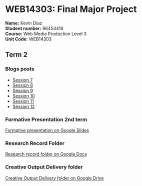 # WEB14303: Final Major Project
**Name:** Kevin Diaz  
**Student number:** 96454416  
**Course:** Web Media Production Level 3  
**Unit Code:** WEB14303  

## Term 2

### Blogs posts
* [Session 7](https://medium.com/@k.arboleda/set-smart-goals-for-this-term-1613fea6eefa)
* [Session 8](https://medium.com/@k.arboleda/what-have-you-read-heard-or-watched-that-has-changed-your-perspective-in-regards-to-your-fmp-85d0d8b8779e)
* [Session 9](https://medium.com/@k.arboleda/what-are-some-of-the-most-influential-brands-that-you-are-taking-inspiration-from-right-now-809c2c05f54b)
* [Session 10](https://medium.com/@k.arboleda/to-be-ethical-and-sustainable-is-incredibly-important-for-modern-service-what-are-some-of-the-4ecacaa2a60c)
* [Session 11](https://medium.com/@k.arboleda/review-reflect-over-and-present-your-online-presence-8d3acd816938)
* [Session 12](https://medium.com/@k.arboleda/at-the-start-of-the-term-you-sat-yourself-a-series-of-smart-goals-df516c048cf6)


### Formative Presentation 2nd term

[Formative presentation on Google Slides](https://docs.google.com/presentation/d/1-PUgf6bdbwImTXOZQ7FPMefHb53Y7OvqswfDPpUkT_k/edit?usp=sharing)

### Research Record Folder

[Research record folder on Google Docs](https://docs.google.com/document/d/1OOifC25MWOE3oNS5cXLH-G5CPLZbXaZs2UWvF1GSZkY/edit?usp=sharing)

### Creative Output Delivery folder

[Creative Output Delivery folder on Google Drive](https://drive.google.com/drive/folders/1Q_JFWeoMRY6IYzaZcxBFdo40XT-k2LS7?usp=sharing)

